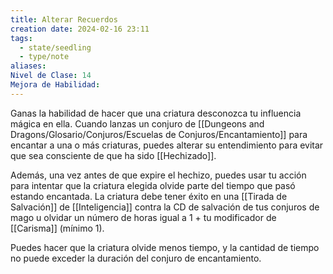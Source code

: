 ```yaml
---
title: Alterar Recuerdos
creation date: 2024-02-16 23:11
tags:
  - state/seedling
  - type/note
aliases: 
Nivel de Clase: 14
Mejora de Habilidad:
---
```

Ganas la habilidad de hacer que una criatura desconozca tu influencia mágica en ella. Cuando lanzas un conjuro de [[Dungeons and Dragons/Glosario/Conjuros/Escuelas de Conjuros/Encantamiento]] para encantar a una o más criaturas, puedes alterar su entendimiento para evitar que sea consciente de que ha sido [[Hechizado]].

Además, una vez antes de que expire el hechizo, puedes usar tu acción para intentar que la criatura elegida olvide parte del tiempo que pasó estando encantada. La criatura debe tener éxito en una [[Tirada de Salvación]] de [[Inteligencia]] contra la CD de salvación de tus conjuros de mago u olvidar un número de horas igual a 1 + tu modificador de [[Carisma]] (mínimo 1).

Puedes hacer que la criatura olvide menos tiempo, y la cantidad de tiempo no puede exceder la duración del conjuro de encantamiento.




